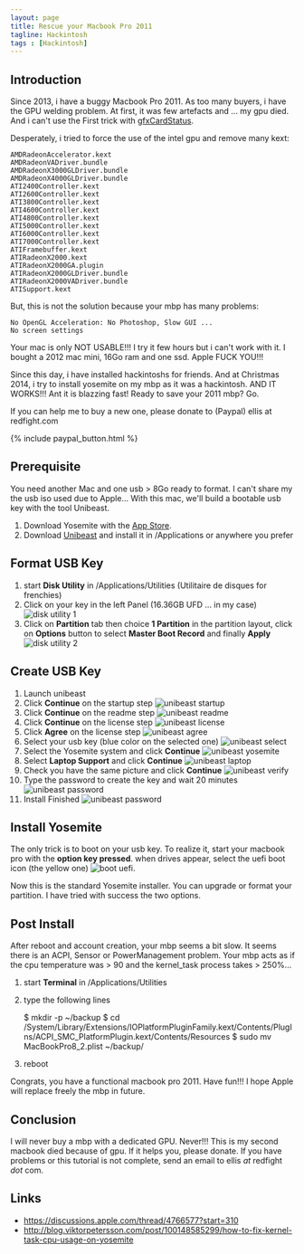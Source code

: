```yaml
---
layout: page
title: Rescue your Macbook Pro 2011
tagline: Hackintosh
tags : [Hackintosh]
---
```


## Introduction

Since 2013, i have a buggy Macbook Pro 2011. As too many buyers, i have the GPU welding
problem. At first, it was few artefacts and ... my gpu died. And i can't use the First
trick with [gfxCardStatus](https://gfx.io/).

Desperately, i tried to force the use of the intel gpu and remove many kext:

	AMDRadeonAccelerator.kext
	AMDRadeonVADriver.bundle
	AMDRadeonX3000GLDriver.bundle
	AMDRadeonX4000GLDriver.bundle
	ATI2400Controller.kext
	ATI2600Controller.kext
	ATI3800Controller.kext
	ATI4600Controller.kext
	ATI4800Controller.kext
	ATI5000Controller.kext
	ATI6000Controller.kext
	ATI7000Controller.kext
	ATIFramebuffer.kext
	ATIRadeonX2000.kext
	ATIRadeonX2000GA.plugin
	ATIRadeonX2000GLDriver.bundle
	ATIRadeonX2000VADriver.bundle
	ATISupport.kext

But, this is not the solution because your mbp has many problems:

	No OpenGL Acceleration: No Photoshop, Slow GUI ...
	No screen settings

Your mac is only NOT USABLE!!! I try it few hours but i can't work with it. I bought a
2012 mac mini, 16Go ram and one ssd. Apple FUCK YOU!!!

Since this day, i have installed hackintoshs for friends. And at Christmas 2014, i try
to install yosemite on my mbp as it was a hackintosh. AND IT WORKS!!! Ant it is blazzing fast!
Ready to save your 2011 mbp? Go.

If you can help me to buy a new one, please donate to (Paypal) ellis at redfight.com

{% include paypal_button.html %} 

## Prerequisite

You need another Mac and one usb > 8Go ready to format. I can't share my the usb iso used due to Apple... With this mac, we'll build a bootable usb key with the tool Unibeast.

 1. Download Yosemite with the [App Store](https://itunes.apple.com/fr/app/os-x-yosemite/id915041082?mt=12).
 2. Download [Unibeast](http://www.unibeast.com/) and install it in /Applications or anywhere you prefer

## Format USB Key

 1. start **Disk Utility** in /Applications/Utilities (Utilitaire de disques for frenchies)
 2. Click on your key in the left Panel (16.36GB UFD ... in my case) ![disk utility 1](disk_utility_1.png)
 3. Click on **Partition** tab then choice **1 Partition** in the partition layout, click on **Options** button to select **Master Boot Record**  and finally **Apply**![disk utility 2](disk_utility_2.png)

## Create USB Key

 1. Launch unibeast 
 2. Click **Continue** on the startup step ![unibeast startup](unibeast_startup.png)
 3. Click **Continue** on the readme step ![unibeast readme](unibeast_readme.png)
 4. Click **Continue** on the license step ![unibeast license](unibeast_license.png)
 5. Click **Agree** on the license step ![unibeast agree](unibeast_agree.png)
 6. Select your usb key (blue color on the selected one) ![unibeast select](unibeast_selectusbkey.png)
 7. Select the Yosemite system and click **Continue** ![unibeast yosemite](unibeast_yosemite.png)
 8. Select **Laptop Support** and click **Continue** ![unibeast laptop](unibeast_laptop.png)
 9. Check you have the same picture and click **Continue** ![unibeast verify](unibeast_verify.png)
 10. Type the password to create the key and wait 20 minutes ![unibeast password](unibeast_password.png)
 11. Install Finished ![unibeast password](unibeast_end.png)

## Install Yosemite

The only trick is to boot on your usb key. To realize it, start your macbook pro with the **option key pressed**. when drives appear, select the uefi boot icon (the yellow one) ![boot uefi](boot_uefi.png).

Now this is the standard Yosemite installer. You can upgrade or format your partition. I have tried with success the two options.

## Post Install

After reboot and account creation, your mbp seems a bit slow. It seems there is an ACPI, Sensor or PowerManagement problem. Your mbp acts as if the cpu temperature was > 90 and
the kernel_task process takes > 250%...

 1. start **Terminal** in /Applications/Utilities
 2. type the following lines

	$ mkdir -p ~/backup
	$ cd /System/Library/Extensions/IOPlatformPluginFamily.kext/Contents/PlugIns/ACPI_SMC_PlatformPlugin.kext/Contents/Resources
	$ sudo mv MacBookPro8_2.plist ~/backup/

3. reboot

Congrats, you have a functional macbook pro 2011. Have fun!!! I hope Apple will replace freely the mbp in future.

## Conclusion

I will never buy a mbp with a dedicated GPU. Never!!! This is my second macbook died because of gpu. If it helps you, please donate. If you have problems or this tutorial is not complete, send an email to ellis _at_ redfight _dot_ com. 


## Links

- https://discussions.apple.com/thread/4766577?start=310
- http://blog.viktorpetersson.com/post/100148585299/how-to-fix-kernel-task-cpu-usage-on-yosemite
